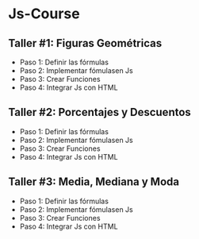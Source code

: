 # Js-Course

## Taller #1: Figuras Geométricas

- Paso 1: Definir las fórmulas
- Paso 2: Implementar fómulasen Js
- Paso 3: Crear Funciones
- Paso 4: Integrar Js con HTML

## Taller #2: Porcentajes y Descuentos

- Paso 1: Definir las fórmulas
- Paso 2: Implementar fómulasen Js
- Paso 3: Crear Funciones
- Paso 4: Integrar Js con HTML

## Taller #3: Media, Mediana y Moda

- Paso 1: Definir las fórmulas
- Paso 2: Implementar fómulasen Js
- Paso 3: Crear Funciones
- Paso 4: Integrar Js con HTML
